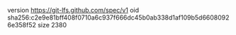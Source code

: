 version https://git-lfs.github.com/spec/v1
oid sha256:c2e9e81bff408f0710a6c937f666dc45b0ab338d1af109b5d66080926e358f52
size 2380
